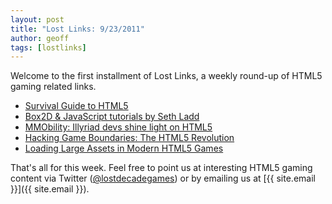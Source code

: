 ```yaml
---
layout: post
title: "Lost Links: 9/23/2011"
author: geoff
tags: [lostlinks]
---
```

Welcome to the first installment of Lost Links, a weekly round-up of HTML5 gaming related links.

* [Survival Guide to HTML5][1]
* [Box2D &amp; JavaScript tutorials by Seth Ladd][2]
* [MMObility: Illyriad devs shine light on HTML5][3]
* [Hacking Game Boundaries: The HTML5 Revolution][4]
* [Loading Large Assets in Modern HTML5 Games][5]

That's all for this week. Feel free to point us at interesting HTML5 gaming content via Twitter ([@lostdecadegames](https://twitter.com/#!/lostdecadegames)) or by emailing us at [{{ site.email }}]({{ site.email }}).

[1]: http://www.phoboslab.org/ogs2011/#1
[2]: http://creativejs.com/2011/09/box2d-javascript-tutorial-series-by-seth-ladd/
[3]: http://massively.joystiq.com/2011/09/20/mmobility-illyriad-devs-shine-light-on-html5/
[4]: http://blog.betable.com/hacking-game-boundaries-the-html5-revolution
[5]: http://smus.com/game-asset-loader
